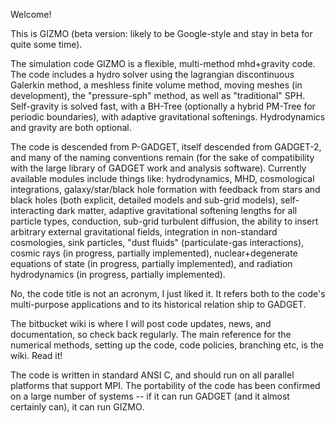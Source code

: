 Welcome!

This is GIZMO (beta version: likely to be Google-style and stay in beta for quite some time).

The simulation code GIZMO is a flexible, multi-method mhd+gravity code. The code includes a hydro solver using the lagrangian discontinuous Galerkin method, a meshless finite volume method, moving meshes (in development), the "pressure-sph" method, as well as "traditional" SPH. Self-gravity is solved fast, with a BH-Tree (optionally a hybrid PM-Tree for periodic boundaries), with adaptive gravitational softenings. Hydrodynamics and gravity are both optional. 

The code is descended from P-GADGET, itself descended from GADGET-2, and many of the naming conventions remain (for the sake of compatibility with the large library of GADGET work and analysis software). Currently available modules include things like: hydrodynamics, MHD, cosmological integrations, galaxy/star/black hole formation with feedback from stars and black holes (both explicit, detailed models and sub-grid models), self-interacting dark matter, adaptive gravitational softening lengths for all particle types, conduction, sub-grid turbulent diffusion, the ability to insert arbitrary external gravitational fields, integration in non-standard cosmologies, sink particles, "dust fluids" (particulate-gas interactions), cosmic rays (in progress, partially implemented), nuclear+degenerate equations of state (in progress, partially implemented), and radiation hydrodynamics (in progress, partially implemented).

No, the code title is not an acronym, I just liked it. It refers both to the code's multi-purpose applications and to its historical relation ship to GADGET.

The bitbucket wiki is where I will post code updates, news, and documentation, so check back regularly. The main reference for the numerical methods, setting up the code, code policies, branching etc, is the wiki. Read it!

The code is written in standard ANSI C, and should run on all parallel platforms that support MPI. The portability of the code has been confirmed on a large number of systems -- if it can run GADGET (and it almost certainly can), it can run GIZMO.

